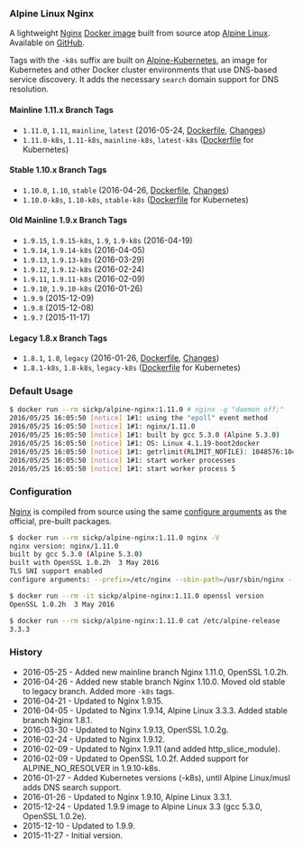 ### Alpine Linux Nginx

A lightweight [Nginx][nginx] [Docker image][dockerhub_project] built from source atop [Alpine Linux][alpine_linux]. Available on [GitHub][github_project].

Tags with the `-k8s` suffix are built on [Alpine-Kubernetes][alpine_kubernetes], an image for Kubernetes and other Docker cluster environments that use DNS-based service discovery. It adds the necessary `search` domain support for DNS resolution.

#### Mainline 1.11.x Branch Tags

* `1.11.0`, `1.11`, `mainline`, `latest` (2016-05-24, [Dockerfile][dockerfile_1_11], [Changes][nginx_changes])
* `1.11.0-k8s`, `1.11-k8s`, `mainline-k8s`, `latest-k8s` ([Dockerfile][dockerfile_1_11_k8s] for Kubernetes)

#### Stable 1.10.x Branch Tags

* `1.10.0`, `1.10`, `stable` (2016-04-26, [Dockerfile][dockerfile_1_10], [Changes][nginx_changes_1_10])
* `1.10.0-k8s`, `1.10-k8s`, `stable-k8s` ([Dockerfile][dockerfile_1_10_k8s] for Kubernetes)

#### Old Mainline 1.9.x Branch Tags

* `1.9.15`, `1.9.15-k8s`, `1.9`, `1.9-k8s` (2016-04-19)
* `1.9.14`, `1.9.14-k8s` (2016-04-05)
* `1.9.13`, `1.9.13-k8s` (2016-03-29)
* `1.9.12`, `1.9.12-k8s` (2016-02-24)
* `1.9.11`, `1.9.11-k8s` (2016-02-09)
* `1.9.10`, `1.9.10-k8s` (2016-01-26)
* `1.9.9` (2015-12-09)
* `1.9.8` (2015-12-08)
* `1.9.7` (2015-11-17)

#### Legacy 1.8.x Branch Tags

* `1.8.1`, `1.8`, `legacy` (2016-01-26, [Dockerfile][dockerfile_1_8], [Changes][nginx_changes_1_8])
* `1.8.1-k8s`, `1.8-k8s`, `legacy-k8s` ([Dockerfile][dockerfile_1_8_k8s] for Kubernetes)

### Default Usage

```bash
$ docker run --rm sickp/alpine-nginx:1.11.0 # nginx -g "daemon off;"
2016/05/25 16:05:50 [notice] 1#1: using the "epoll" event method
2016/05/25 16:05:50 [notice] 1#1: nginx/1.11.0
2016/05/25 16:05:50 [notice] 1#1: built by gcc 5.3.0 (Alpine 5.3.0)
2016/05/25 16:05:50 [notice] 1#1: OS: Linux 4.1.19-boot2docker
2016/05/25 16:05:50 [notice] 1#1: getrlimit(RLIMIT_NOFILE): 1048576:1048576
2016/05/25 16:05:50 [notice] 1#1: start worker processes
2016/05/25 16:05:50 [notice] 1#1: start worker process 5
```

### Configuration

[Nginx][nginx] is compiled from source using the same [configure arguments][nginx_configure] as the official, pre-built packages.

```bash
$ docker run --rm sickp/alpine-nginx:1.11.0 nginx -V
nginx version: nginx/1.11.0
built by gcc 5.3.0 (Alpine 5.3.0)
built with OpenSSL 1.0.2h  3 May 2016
TLS SNI support enabled
configure arguments: --prefix=/etc/nginx --sbin-path=/usr/sbin/nginx --conf-path=/etc/nginx/nginx.conf --error-log-path=/var/log/nginx/error.log --http-log-path=/var/log/nginx/access.log --pid-path=/var/run/nginx.pid --lock-path=/var/run/nginx.lock --http-client-body-temp-path=/var/cache/nginx/client_temp --http-proxy-temp-path=/var/cache/nginx/proxy_temp --http-fastcgi-temp-path=/var/cache/nginx/fastcgi_temp --http-uwsgi-temp-path=/var/cache/nginx/uwsgi_temp --http-scgi-temp-path=/var/cache/nginx/scgi_temp --user=nginx --group=nginx --with-http_ssl_module --with-http_realip_module --with-http_addition_module --with-http_sub_module --with-http_dav_module --with-http_flv_module --with-http_mp4_module --with-http_gunzip_module --with-http_gzip_static_module --with-http_random_index_module --with-http_secure_link_module --with-http_stub_status_module --with-http_auth_request_module --with-threads --with-stream --with-stream_ssl_module --with-http_slice_module --with-mail --with-mail_ssl_module --with-file-aio --with-http_v2_module --with-ipv6

$ docker run --rm -it sickp/alpine-nginx:1.11.0 openssl version
OpenSSL 1.0.2h  3 May 2016

$ docker run --rm sickp/alpine-nginx:1.11.0 cat /etc/alpine-release
3.3.3
```

### History

- 2016-05-25 - Added new mainline branch Nginx 1.11.0, OpenSSL 1.0.2h.
- 2016-04-26 - Added new stable branch Nginx 1.10.0. Moved old stable to legacy branch. Added more `-k8s` tags.
- 2016-04-21 - Updated to Nginx 1.9.15.
- 2016-04-05 - Updated to Nginx 1.9.14, Alpine Linux 3.3.3. Added stable branch Nginx 1.8.1.
- 2016-03-30 - Updated to Nginx 1.9.13, OpenSSL 1.0.2g.
- 2016-02-24 - Updated to Nginx 1.9.12.
- 2016-02-09 - Updated to Nginx 1.9.11 (and added http_slice_module).
- 2016-02-09 - Updated to OpenSSL 1.0.2f. Added support for ALPINE_NO_RESOLVER in 1.9.10-k8s.
- 2016-01-27 - Added Kubernetes versions (-k8s), until Alpine Linux/musl adds DNS search support.
- 2016-01-26 - Updated to Nginx 1.9.10, Alpine Linux 3.3.1.
- 2015-12-24 - Updated 1.9.9 image to Alpine Linux 3.3 (gcc 5.3.0, OpenSSL 1.0.2e).
- 2015-12-10 - Updated to 1.9.9.
- 2015-11-27 - Initial version.

[alpine_kubernetes]:   https://hub.docker.com/r/janeczku/alpine-kubernetes/
[alpine_linux]:        https://hub.docker.com/_/alpine/
[dockerhub_project]:   https://hub.docker.com/r/sickp/alpine-nginx/
[dockerfile_1_8]:      https://github.com/sickp/docker-alpine-nginx/tree/master/versions/1.8.1/Dockerfile
[dockerfile_1_8_k8s]:  https://github.com/sickp/docker-alpine-nginx/tree/master/versions/1.8.1-k8s/Dockerfile
[dockerfile_1_10]:     https://github.com/sickp/docker-alpine-nginx/tree/master/versions/1.10.0/Dockerfile
[dockerfile_1_10_k8s]: https://github.com/sickp/docker-alpine-nginx/tree/master/versions/1.10.0-k8s/Dockerfile
[dockerfile_1_11]:     https://github.com/sickp/docker-alpine-nginx/tree/master/versions/1.11.0/Dockerfile
[dockerfile_1_11_k8s]: https://github.com/sickp/docker-alpine-nginx/tree/master/versions/1.11.0-k8s/Dockerfile
[github_project]:      https://github.com/sickp/docker-alpine-nginx/
[nginx]:               http://nginx.org/
[nginx_changes]:       http://nginx.org/en/CHANGES
[nginx_changes_1_8]:   http://nginx.org/en/CHANGES-1.8
[nginx_changes_1_10]:  http://nginx.org/en/CHANGES-1.10
[nginx_configure]:     http://nginx.org/en/linux_packages.html#mainline
